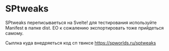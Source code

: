 # SPtweaks

SPtweaks переписываеться на Svelte! для тестирования используйте Manifest в папке dist.
ЕО к сожалению экспортировать тоже прийдеться самому.

Сыллка куда внедряеться код сп твиксе
https://spworlds.ru/sptweaks
